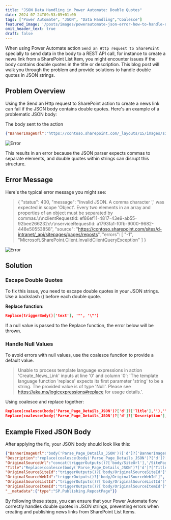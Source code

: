 ```yaml
---
title: "JSON Data Handling in Power Automate: Double Quotes"
date: 2024-07-24T09:53:05+01:00
tags: ["Power Automate", "JSON", "Data Handling","Coalesce"]
featured_image: '/posts/images/powerautomate-json-error-how-to-handle-double-quotes/InternalError_Json_cause.png'
omit_header_text: true
draft: false
---
```


When using Power Automate action `Send an Http request to SharePoint` specially to send data in the body to a REST API call, for instance to create a news link from a SharePoint List Item, you might encounter issues if the body contains double quotes in the title or description. This blog post will walk you through the problem and provide solutions to handle double quotes in JSON strings.

## Problem Overview

Using the Send an Http request to SharePoint action to create a news link can fail if the JSON body contains double quotes. Here's an example of a problematic JSON body:

The body sent to the action

```json
{"BannerImageUrl":"https://contoso.sharepoint.com/_layouts/15/images/sitepagethumbnail.png","Description":"test","IsBannerImageUrlExternal":false,"OriginalSourceUrl":"https://contoso.sharepoint.com/sites/d-intranet-employeehub/SitePages/Experience.aspx","ShouldSaveAsDraft":false,"Title":""I'm very happy" - Test'experience! ","OriginalSourceSiteId":"c038cc4c-de05-4bed-88e0-522888d8b2c8","OriginalSourceWebId":"5f74f9b7-1559-45d1-b6f2-7b86e329f768","OriginalSourceListId":"a9893c10-d354-4b97-a72f-52859f0a1d93","OriginalSourceItemId":"{AE695BA1-4EBA-4C06-B22D-D48DE39A5FA3}","__metadata":{"type":"SP.Publishing.RepostPage"}}
```
![Error](../images/powerautomate-json-error-how-to-handle-double-quotes/InternalError_Json_cause.png)

This results in an error because the JSON parser expects commas to separate elements, and double quotes within strings can disrupt this structure.

## Error Message

Here's the typical error message you might see:

>{
  "status": 400,
  "message": "Invalid JSON. A comma character ',' was expected in scope 'Object'. Every two elements in an array and properties of an object must be separated by commas.\r\nclientRequestId: ef86ef11-4817-43e9-ab55-92bee266232c\r\nserviceRequestId: a1793fa1-f0fb-9000-9682-448e50553858",
  "source": "https://contoso.sharepoint.com/sites/d-intranet/_api/sitepages/pages/reposts",
  "errors": [
    "-1",
    "Microsoft.SharePoint.Client.InvalidClientQueryException"
  ]
}

![Error](../images/powerautomate-json-error-how-to-handle-double-quotes/InternalError_Json.png)

## Solution

### Escape Double Quotes

To fix this issue, you need to escape double quotes in your JSON strings. Use a backslash (\) before each double quote.

**Replace function:**

```json
Replace(triggerBody()['text'], '"', '\"')
```

If a null value is passed to the Replace function, the error below will be thrown.

### Handle Null Values

To avoid errors with null values, use the coalesce function to provide a default value.

> Unable to process template language expressions in action 'Create_News_Link' inputs at line '0' and column '0': 'The template language function 'replace' expects its first parameter 'string' to be a string. The provided value is of type 'Null'. Please see https://aka.ms/logicexpressions#replace for usage details.'.

Using coalesce and replace together:

```json
Replace(coalesce(body('Parse_Page_Details_JSON')?['d']?['Title'],''),'"','\"')
Replace(coalesce(body('Parse_Page_Details_JSON')?['d']?['Description'], ''), '"', '\"')
```

## Example Fixed JSON Body
After applying the fix, your JSON body should look like this:

```Json
{"BannerImageUrl":"body('Parse_Page_Details_JSON')?['d']?['BannerImageUrl']?['Url']",
"Description":"replace(coalesce(body('Parse_Page_Details_JSON')?['d']?['Description'], ''), '"', '\"')","IsBannerImageUrlExternal":false,
"OriginalSourceUrl":"concat(triggerOutputs()?['body/SiteUrl'],'/SitePages/',triggerOutputs()?['body/PageUrl'])","ShouldSaveAsDraft":false,
"Title":"Replace(coalesce(body('Parse_Page_Details_JSON')?['d']?['Title'],''),'"','\"')",
"OriginalSourceSiteId":"triggerOutputs()?['body/OriginalSourceSiteId']",
"OriginalSourceWebId":"triggerOutputs()?['body/OriginalSourceWebId']",
"OriginalSourceListId":"triggerOutputs()?['body/OriginalSourceListId']",
"OriginalSourceItemId":"triggerOutputs()?['body/OriginalSourceItemId']",
"__metadata":{"type":"SP.Publishing.RepostPage"}}
```

By following these steps, you can ensure that your Power Automate flow correctly handles double quotes in JSON strings, preventing errors when creating and publishing news links from SharePoint List Items.
